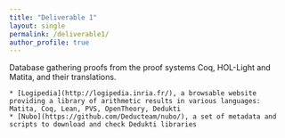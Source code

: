```yaml
---
title: "Deliverable 1"
layout: single
permalink: /deliverable1/
author_profile: true
---
```


Database gathering proofs from the proof systems Coq, HOL-Light and Matita, and their translations.

    * [Logipedia](http://logipedia.inria.fr/), a browsable website providing a library of arithmetic results in various languages: Matita, Coq, Lean, PVS, OpenTheory, Dedukti
    * [Nubo](https://github.com/Deducteam/nubo/), a set of metadata and scripts to download and check Dedukti libraries
